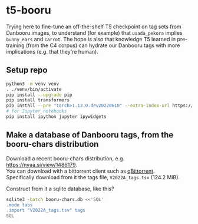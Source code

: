 # t5-booru

Trying here to fine-tune an off-the-shelf T5 checkpoint on tag sets from Danbooru images, to understand (for example) that `usada_pekora` implies `bunny_ears` and `carrot`. The hope is also that knowledge T5 learned in pre-training (from the C4 corpus) can hydrate our Danbooru tags with more implications (e.g. that they're human).

## Setup repo

```bash
python3 -m venv venv
. ./venv/bin/activate
pip install --upgrade pip
pip install transformers
pip install --pre "torch>1.13.0.dev20220610" --extra-index-url https://download.pytorch.org/whl/nightly/cpu
# for Jupyter notebooks
pip install ipython jupyter ipywidgets
```

## Make a database of Danbooru tags, from the booru-chars distribution

Download a recent booru-chars distribution, e.g. https://nyaa.si/view/1486179.  
You can download with a bittorrent client such as [qBittorrent](https://www.qbittorrent.org/download.php).  
Specifically download from it the tags file, `V2022A_tags.tsv` (124.2 MiB).

Construct from it a sqlite database, like this?

```bash
sqlite3 -batch booru-chars.db <<'SQL'
.mode tabs
.import "V2022A_tags.tsv" tags
SQL
```